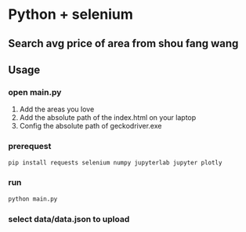 # Python + selenium 

## Search avg price of area from shou fang wang

## Usage

### open main.py

1. Add the areas you love
2. Add the absolute path of the index.html on your laptop
3. Config the absolute path of geckodriver.exe

### prerequest

```python
pip install requests selenium numpy jupyterlab jupyter plotly
```

### run

```python
python main.py
```

### select data/data.json to upload
